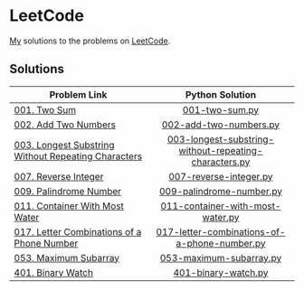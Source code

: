 # LeetCode
[My](https://leetcode.com/yashketkar/) solutions to the problems on [LeetCode](https://leetcode.com/).

## Solutions
| Problem Link | Python Solution |
| ------------ |:---------------:|
| [001. Two Sum](https://leetcode.com/problems/two-sum/description/) | [001-two-sum.py](/Python/001-two-sum.py) |
| [002. Add Two Numbers](https://leetcode.com/problems/add-two-numbers/description/) | [002-add-two-numbers.py](/Python/002-add-two-numbers.py) |
| [003. Longest Substring Without Repeating Characters](https://leetcode.com/problems/longest-substring-without-repeating-characters/description/) | [003-longest-substring-without-repeating-characters.py](/Python/003-longest-substring-without-repeating-characters.py) |
| [007. Reverse Integer](https://leetcode.com/problems/reverse-integer/description/) | [007-reverse-integer.py](/Python/007-reverse-integer.py) |
| [009. Palindrome Number](https://leetcode.com/problems/palindrome-number/description/) | [009-palindrome-number.py](/Python/009-palindrome-number.py) |
| [011. Container With Most Water](https://leetcode.com/problems/container-with-most-water/description/) | [011-container-with-most-water.py](/Python/011-container-with-most-water.py) |
| [017. Letter Combinations of a Phone Number](https://leetcode.com/problems/letter-combinations-of-a-phone-number/description/) | [017-letter-combinations-of-a-phone-number.py](/Python/017-letter-combinations-of-a-phone-number.py) |
| [053. Maximum Subarray](https://leetcode.com/problems/maximum-subarray/description/) | [053-maximum-subarray.py](/Python/053-maximum-subarray.py) |
| [401. Binary Watch](https://leetcode.com/problems/binary-watch/description/) | [401-binary-watch.py](/Python/401-binary-watch.py) |
